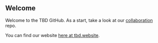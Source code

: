 ## Welcome

Welcome to the TBD GitHub. As a start, take a look at our [collaboration](https://github.com/TBD54566975/collaboration) repo.

You can find our website [here at tbd.website](tbd.website).
